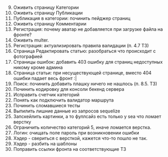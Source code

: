 9. Оживить страницу Категории
8. Оживить страницу Публикации
5. Публикация в категории: починить пейджер страниц
10. Оживить страницу Комментарии
2. Регистрация: почему аватар не добавляется при загрузке файла на фронте?
1. Оживить multer.
2. Регистрация: актуализировать правила валидации (п. 4.7 ТЗ)
11. Страница Редактировать статью: разобраться что происходит с фотографией
7. Страницы ошибок: добавить 403 ошибку для страниц недоступных никому кроме админа
4. Страница статьи: при несуществующей странице, вместо 404 ошибки падает весь фронт :|
6. Поиск: починить добавить плашку ничего не нашлось (п. 8.5. ТЗ)
5. Починить кодировку для консоли бекенд сервера
10. Исправить счетчик категорий
8. Понять как подключить валидатор маршрута
6. Починить сломавшиеся тесты
9. Выпилить лишние данные из запросов sequelize
3. Запскейлить картинки, а то фуллсайз есть только у sea что ломает верстку
4. Ограничить количество категорий 5, иначе ломается верстка.
3. Логин: очищать поле пароль при возникновении ошибки
2. Хэдер - свериться с версткой, кажется что-то пошло не так.
2. Хэдер - разбить на шаблоны
12. Поправить ссылки фронта на соответствующие ТЗ


